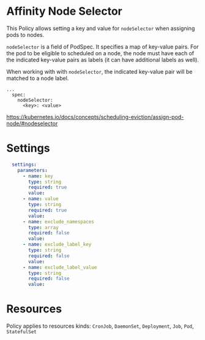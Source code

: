 # Affinity Node Selector

This Policy allows setting a key and value for `nodeSelector` when assigning pods to nodes. 

`nodeSelector` is a field of PodSpec. It specifies a map of key-value pairs. For the pod to be eligible to scheduled on a node, the node must have each of the indicated key-value pairs as labels (it can have additional labels as well). 


When working with with `nodeSelector`, the indicated key-value pair will be matched to a node label.  

```
...
  spec:
    nodeSelector:
      <key>: <value>
```
https://kubernetes.io/docs/concepts/scheduling-eviction/assign-pod-node/#nodeselector


# Settings
```yaml
  settings:
    parameters:
      - name: key
        type: string
        required: true
        value:
      - name: value
        type: string
        required: true
        value:
      - name: exclude_namespaces
        type: array
        required: false
        value:
      - name: exclude_label_key
        type: string
        required: false
        value:
      - name: exclude_label_value
        type: string
        required: false
        value:
```

# Resources
Policy applies to resources kinds:
`CronJob`, `DaemonSet`, `Deployment`, `Job`, `Pod`, `StatefulSet`
